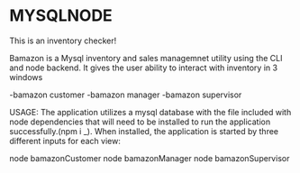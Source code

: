 # MYSQLNODE
This is an inventory checker!

Bamazon is a Mysql inventory and sales managemnet utility using the CLI and node backend. It gives the user ability to interact with inventory in 3 windows

-bamazon customer -bamazon manager -bamazon supervisor

USAGE:
The application utilizes a mysql database with the file included with node dependencies that will need to be installed to run the application successfully.(npm i _). When installed, the application is started by three different inputs for each view:

node bamazonCustomer node bamazonManager node bamazonSupervisor
